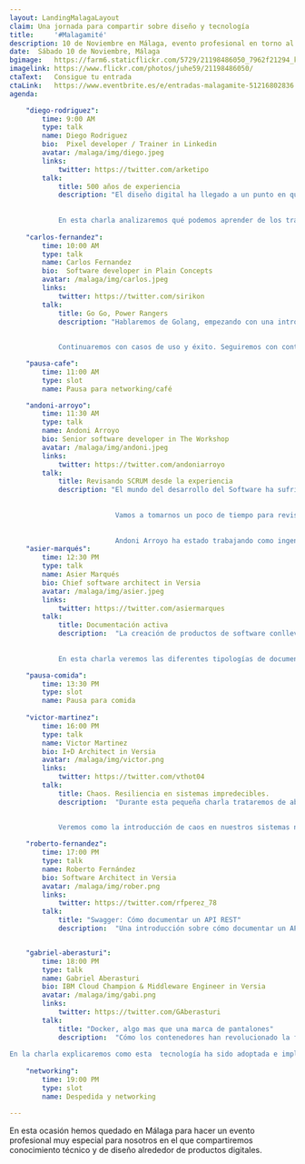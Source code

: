 ```yaml
---
layout: LandingMalagaLayout
claim: Una jornada para compartir sobre diseño y tecnología
title:     '#Malagamité'
description: 10 de Noviembre en Málaga, evento profesional en torno al diseño y desarrollo de software.
date:  Sábado 10 de Noviembre, Málaga
bgimage:   https://farm6.staticflickr.com/5729/21198486050_7962f21294_k_d.jpg
imagelink: https://www.flickr.com/photos/juhe59/21198486050/
ctaText:   Consigue tu entrada
ctaLink:   https://www.eventbrite.es/e/entradas-malagamite-51216802836
agenda:

    "diego-rodriguez":
        time: 9:00 AM
        type: talk
        name: Diego Rodriguez
        bio:  Pixel developer / Trainer in Linkedin
        avatar: /malaga/img/diego.jpeg
        links: 
            twitter: https://twitter.com/arketipo
        talk:
            title: 500 años de experiencia
            description: "El diseño digital ha llegado a un punto en que la tecnología permite crear contenidos adaptados a todo tipo de usuarios y dispositivos, pero nos hemos dejado por el camino una buena parte del oficio. 
              
              
            En esta charla analizaremos qué podemos aprender de los trabajos clásicos para traer a nuesotros proyectos. Y es que tenemos 500 años de experiencia en creación de contenidos que no podemos olvidar"
            
    "carlos-fernandez":
        time: 10:00 AM
        type: talk
        name: Carlos Fernandez
        bio:  Software developer in Plain Concepts
        avatar: /malaga/img/carlos.jpeg
        links: 
            twitter: https://twitter.com/sirikon
        talk:
            title: Go Go, Power Rangers
            description: "Hablaremos de Golang, empezando con una introducción al lenguaje, sus pros y sus contras.  
              
              
            Continuaremos con casos de uso y éxito. Seguiremos con control de errores. Y para terminar, un vistazo al futuro con Go Modules y lo que podría venir con Go 2."

    "pausa-cafe":
        time: 11:00 AM
        type: slot
        name: Pausa para networking/café

    "andoni-arroyo":
        time: 11:30 AM
        type: talk
        name: Andoni Arroyo
        bio: Senior software developer in The Workshop
        avatar: /malaga/img/andoni.jpeg
        links: 
            twitter: https://twitter.com/andoniarroyo
        talk:
            title: Revisando SCRUM desde la experiencia
            description: "El mundo del desarrollo del Software ha sufrido una profunda transformación desde que los valores del mundo ágil comenzaron a articularse de manera mas reglada y formal. Ha sido un largo camino ya recorrido pero es bueno levantar la cabeza de vez en cuando para revisar ciertas creencias asumidas y repensar los aspectos asumidos como axiomas. 
                            
                            
                          Vamos a tomarnos un poco de tiempo para revisar juntos algunos aspectos que a lo largo de estos años he visto  ser malinterpretados en el mundo de SCRUM, por otros o por mi mismo. Crearemos un espacio de comunicación y puesta en común bidireccional que nos ayuda a afianzar lo que ya sabemos y resolver algunas dudas comunes. 
                            
                            
                          Andoni Arroyo ha estado trabajando como ingeniero informático durante unos 15 años, últimamente con tecnologías Web. Siempre estuvo involucrado en la forma de crear un mejor Software mejorando el proceso y tratando de reducir el desperdicio de manera iterativa."
    "asier-marqués":
        time: 12:30 PM
        type: talk
        name: Asier Marqués
        bio: Chief software architect in Versia
        avatar: /malaga/img/asier.jpeg
        links: 
            twitter: https://twitter.com/asiermarques
        talk:
            title: Documentación activa
            description:  "La creación de productos de software conlleva desafíos a nivel de comunicación entre los diferentes roles que participan en el proyecto.
              
              
            En esta charla veremos las diferentes tipologías de documentación activa que podemos aplicar en nuestros procesos de Integración Continua para que sirvan como referencia única entre los diferentes roles de nuestros equipos y cómo escribir buenas especificaciones con Gherkin que sirvan para crear pruebas que aseguren de forma automática la calidad del software que las implementa, sin perder el contexto del valor de negocio que estamos entregando al usuario."

    "pausa-comida":
        time: 13:30 PM
        type: slot
        name: Pausa para comida
        
    "victor-martinez":
        time: 16:00 PM
        type: talk
        name: Victor Martinez
        bio: I+D Architect in Versia
        avatar: /malaga/img/victor.png
        links: 
            twitter: https://twitter.com/vthot04
        talk:
            title: Chaos. Resiliencia en sistemas impredecibles.
            description:  "Durante esta pequeña charla trataremos de abordar la impredecibilidad de los sistemas desde el punto de vista de la resiliencia. 
              

            Veremos como la introducción de caos en nuestros sistemas nos puede ayudar a mejorarlos e incluso a cambiar nuestra forma de diseñarlos."
            
    "roberto-fernandez":
        time: 17:00 PM
        type: talk
        name: Roberto Fernández
        bio: Software Architect in Versia
        avatar: /malaga/img/rober.png
        links: 
            twitter: https://twitter.com/rfperez_78
        talk:
            title: "Swagger: Cómo documentar un API REST"
            description:  "Una introducción sobre cómo documentar un API REST mediante un caso práctico: definición de los endpoints a exponer, modelo de negocio utilizado en el API y test de la parte cliente y la parte servidora en varios lenguajes"


    "gabriel-aberasturi":
        time: 18:00 PM
        type: talk
        name: Gabriel Aberasturi
        bio: IBM Cloud Champion & Middleware Engineer in Versia
        avatar: /malaga/img/gabi.png
        links: 
            twitter: https://twitter.com/GAberasturi
        talk:
            title: "Docker, algo mas que una marca de pantalones"
            description:  "Cómo los contenedores han revolucionado la forma en la que se conciben los sistemas.  
  
En la charla explicaremos como esta  tecnología ha sido adoptada e implantada en un proyecto real y las visicitudes que ha conllevado así como alegrías y sorpresas!"
              
    "networking":
        time: 19:00 PM
        type: slot
        name: Despedida y networking 

---
```


En esta ocasión hemos quedado en Málaga para hacer un evento profesional muy especial para nosotros en el que compartiremos conocimiento técnico y de diseño alrededor de productos digitales.